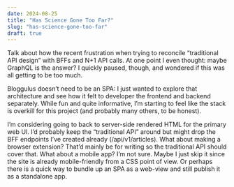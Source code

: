 ```yaml
---
date: 2024-08-25
title: "Has Science Gone Too Far?"
slug: "has-science-gone-too-far"
draft: true
---
```


Talk about how the recent frustration when trying to reconcile “traditional API design” with BFFs and N+1 API calls. At one point I even thought: maybe GraphQL is the answer? I quickly paused, though, and wondered if this was all getting to be too much.

Bloggulus doesn’t need to be an SPA: I just wanted to explore that architecture and see how it felt to developer the frontend and backend separately. While fun and quite informative, I’m starting to feel like the stack is overkill for this project (and probably many others, to be honest).

I’m considering going to back to server-side rendered HTML for the primary web UI. I’d probably keep the “traditional API” around but might drop the BFF endpoints I’ve created already (/api/v1/articles). What about making a browser extension? That’d mainly be for writing so the traditional API should cover that. What about a mobile app? I’m not sure. Maybe I just skip it since the site is already mobile-friendly from a CSS point of view. Or perhaps there is a quick way to bundle up an SPA as a web-view and still publish it as a standalone app.
